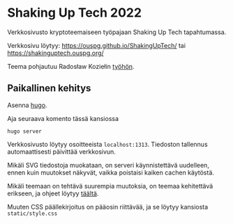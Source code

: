 # Shaking Up Tech 2022


Verkkosivusto kryptoteemaiseen työpajaan Shaking Up Tech tapahtumassa.


Verkkosivu löytyy: https://ouspg.github.io/ShakingUpTech/ tai https://shakinguptech.ouspg.org/


Teema pohjautuu Radosław Koziełin [työhön](https://github.com/panr/hugo-theme-terminal).


## Paikallinen kehitys

Asenna [hugo](https://gohugo.io/).

Aja seuraava komento tässä kansiossa 

```console
hugo server
```
Verkkosivusto löytyy osoitteeista `localhost:1313`.
Tiedoston tallennus automaattisesti päivittää verkkosivun.

Mikäli SVG tiedostoja muokataan, on serveri käynnistettävä uudelleen, ennen kuin muutokset näkyvät, vaikka poistaisi kaiken cachen käytöstä.

Mikäli teemaan on tehtävä suurempia muutoksia, on teemaa kehitettävä erikseen, ja ohjeet löytyy [täältä](themes/terminal/README.md).

Muuten CSS päällekirjoitus on pääosin riittävää, ja se löytyy kansiosta `static/style.css`